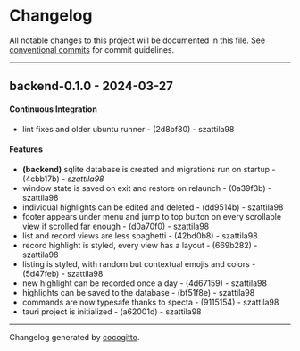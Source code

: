 # Changelog
All notable changes to this project will be documented in this file. See [conventional commits](https://www.conventionalcommits.org/) for commit guidelines.

- - -
## backend-0.1.0 - 2024-03-27
#### Continuous Integration
- lint fixes and older ubuntu runner - (2d8bf80) - szattila98
#### Features
- **(backend)** sqlite database is created and migrations run on startup - (4cbb17b) - *szattila98*
- window state is saved on exit and restore on relaunch - (0a39f3b) - szattila98
- individual highlights can be edited and deleted - (dd9514b) - szattila98
- footer appears under menu and jump to top button on every scrollable view if scrolled far enough - (d0a70f0) - szattila98
- list and record views are less spaghetti - (42bd0b8) - szattila98
- record highlight is styled, every view has a layout - (669b282) - szattila98
- listing is styled, with random but contextual emojis and colors - (5d47feb) - szattila98
- new highlight can be recorded once a day - (4d67159) - szattila98
- highlights can be saved to the database - (bf51f8e) - szattila98
- commands are now typesafe thanks to specta - (9115154) - szattila98
- tauri project is initialized - (a62001d) - szattila98

- - -

Changelog generated by [cocogitto](https://github.com/cocogitto/cocogitto).